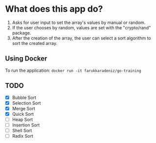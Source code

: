 # What does this app do?

1. Asks for user input to set the array's values by manual or random.
2. If the user chooses by random, values are set with the "crypto/rand" package.
3. After the creation of the array, the user can select a sort algorithm to sort the created array.

## Using Docker

To run the application:
``
docker run -it farukkaradeniz/go-training
``


## TODO

- [x] Bubble Sort
- [x] Selection Sort
- [x] Merge Sort
- [x] Quick Sort
- [ ] Heap Sort
- [ ] Insertion Sort
- [ ] Shell Sort
- [ ] Radix Sort
